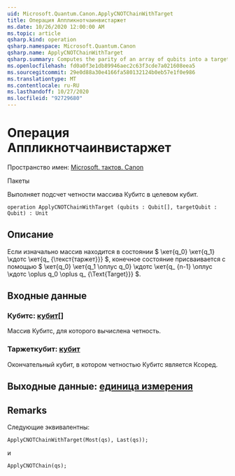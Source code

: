 ```yaml
---
uid: Microsoft.Quantum.Canon.ApplyCNOTChainWithTarget
title: Операция Аппликнотчаинвистаржет
ms.date: 10/26/2020 12:00:00 AM
ms.topic: article
qsharp.kind: operation
qsharp.namespace: Microsoft.Quantum.Canon
qsharp.name: ApplyCNOTChainWithTarget
qsharp.summary: Computes the parity of an array of qubits into a target qubit.
ms.openlocfilehash: fd0a0f3e1db89946aec2c63f3cde7a021608eea5
ms.sourcegitcommit: 29e0d88a30e4166fa580132124b0eb57e1f0e986
ms.translationtype: MT
ms.contentlocale: ru-RU
ms.lasthandoff: 10/27/2020
ms.locfileid: "92729680"
---
```

# <a name="applycnotchainwithtarget-operation"></a>Операция Аппликнотчаинвистаржет

Пространство имен: [Microsoft. тактов. Canon](xref:Microsoft.Quantum.Canon)

Пакеты [](https://nuget.org/packages/)


Выполняет подсчет четности массива Кубитс в целевом кубит.

```qsharp
operation ApplyCNOTChainWithTarget (qubits : Qubit[], targetQubit : Qubit) : Unit
```


## <a name="description"></a>Описание

Если изначально массив находится в состоянии $ \кет{q_0} \кет{q_1} \кдотс \кет{q_ {\текст{таржет}}} $, конечное состояние присваивается с помощью $ \кет{q_0} \кет{q_1 \оплус q_0} \кдотс \кет{q_ {n-1} \оплус \кдотс \oplus q_0 \oplus q_ {\Text{Target}}} $.

## <a name="input"></a>Входные данные

### <a name="qubits--qubit"></a>Кубитс: [кубит](xref:microsoft.quantum.lang-ref.qubit)[]

Массив Кубитс, для которого вычислена четность.


### <a name="targetqubit--qubit"></a>Таржеткубит: [кубит](xref:microsoft.quantum.lang-ref.qubit)

Окончательный кубит, в котором четностью Кубитс является Ксоред.



## <a name="output--unit"></a>Выходные данные: [единица измерения](xref:microsoft.quantum.lang-ref.unit)



## <a name="remarks"></a>Remarks

Следующие эквивалентны:

```qsharp
ApplyCNOTChainWithTarget(Most(qs), Last(qs));
```

и

```qsharp
ApplyCNOTChain(qs);
```